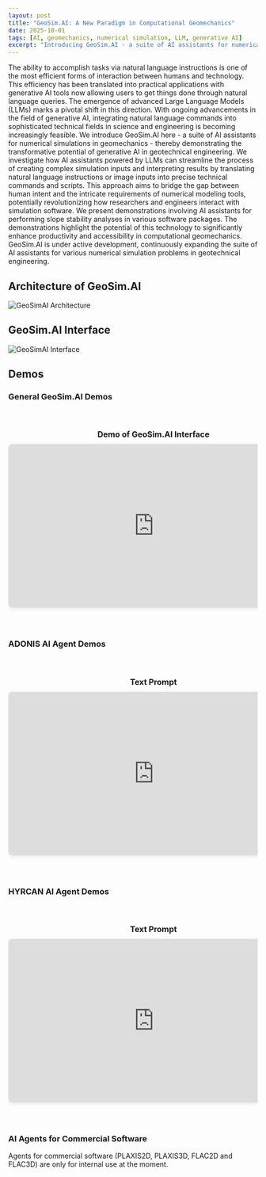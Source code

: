 ```yaml
---
layout: post
title: "GeoSim.AI: A New Paradigm in Computational Geomechanics"
date: 2025-10-01
tags: [AI, geomechanics, numerical simulation, LLM, generative AI]
excerpt: "Introducing GeoSim.AI - a suite of AI assistants for numerical simulations in geomechanics that demonstrates the transformative potential of generative AI in geotechnical engineering."
---
```


The ability to accomplish tasks via natural language instructions is one of the most efficient forms of interaction between humans and technology. This efficiency has been translated into practical applications with generative AI tools now allowing users to get things done through natural language queries. The emergence of advanced Large Language Models (LLMs) marks a pivotal shift in this direction. With ongoing advancements in the field of generative AI, integrating natural language commands into sophisticated technical fields in science and engineering is becoming increasingly feasible. We introduce GeoSim.AI here - a suite of AI assistants for numerical simulations in geomechanics - thereby demonstrating the transformative potential of generative AI in geotechnical engineering. We investigate how AI assistants powered by LLMs can streamline the process of creating complex simulation inputs and interpreting results by translating natural language instructions or image inputs into precise technical commands and scripts. This approach aims to bridge the gap between human intent and the intricate requirements of numerical modeling tools, potentially revolutionizing how researchers and engineers interact with simulation software. We present demonstrations involving AI assistants for performing slope stability analyses in various software packages. The demonstrations highlight the potential of this technology to significantly enhance productivity and accessibility in computational geomechanics. GeoSim.AI is under active development, continuously expanding the suite of AI assistants for various numerical simulation problems in geotechnical engineering.

## Architecture of GeoSim.AI

![GeoSimAI Architecture](//assets/figs/geosimai-architecture-v3.png)

## GeoSim.AI Interface

![GeoSimAI Interface](//assets/figs/geosimai_chat_interface_011025.png)

## Demos

### General GeoSim.AI Demos

<div class="video-gallery">
  <div class="video-scroll-container">
    <div class="video-item">
      <h3>Demo of GeoSim.AI Interface</h3>
      <iframe 
        src="https://www.youtube-nocookie.com/embed/_LprVXHBT-I?controls=1&modestbranding=1&rel=0&showinfo=0&enablejsapi=1&playlist=_LprVXHBT-I&iv_load_policy=3"
        frameborder="0" 
        allow="accelerometer; autoplay; clipboard-write; encrypted-media; gyroscope; picture-in-picture" 
        allowfullscreen>
      </iframe>
    </div>
  </div>
</div>

### ADONIS AI Agent Demos

<div class="video-gallery">
  <div class="video-scroll-container">
    <div class="video-item">
      <h3>Text Prompt</h3>
      <iframe 
        src="https://www.youtube-nocookie.com/embed/Te3kfmKfaSA?controls=1&modestbranding=1&rel=0&showinfo=0&enablejsapi=1&playlist=Te3kfmKfaSA&iv_load_policy=3"
        frameborder="0" 
        allow="accelerometer; autoplay; clipboard-write; encrypted-media; gyroscope; picture-in-picture" 
        allowfullscreen>
      </iframe>
    </div>
    <div class="video-item">
      <h3>Image + Text Prompt</h3>
      <iframe 
        src="https://www.youtube-nocookie.com/embed/Uu2_jwBv4iw?controls=1&modestbranding=1&rel=0&showinfo=0&enablejsapi=1&playlist=Uu2_jwBv4iw&iv_load_policy=3"
        frameborder="0" 
        allow="accelerometer; autoplay; clipboard-write; encrypted-media; gyroscope; picture-in-picture" 
        allowfullscreen>
      </iframe>
    </div>
  </div>
</div>

### HYRCAN AI Agent Demos

<div class="video-gallery">
  <div class="video-scroll-container">
    <div class="video-item">
      <h3>Text Prompt</h3>
      <iframe 
        src="https://www.youtube-nocookie.com/embed/NVIivwbvIMg?controls=1&modestbranding=1&rel=0&showinfo=0&enablejsapi=1&playlist=NVIivwbvIMg&iv_load_policy=3"
        frameborder="0" 
        allow="accelerometer; autoplay; clipboard-write; encrypted-media; gyroscope; picture-in-picture" 
        allowfullscreen>
      </iframe>
    </div>
    <div class="video-item">
      <h3>Image + Text Prompt</h3>
      <iframe 
        src="https://www.youtube-nocookie.com/embed/GPeWuJPa5Eg?controls=1&modestbranding=1&rel=0&showinfo=0&enablejsapi=1&playlist=GPeWuJPa5Eg&iv_load_policy=3"
        frameborder="0" 
        allow="accelerometer; autoplay; clipboard-write; encrypted-media; gyroscope; picture-in-picture" 
        allowfullscreen>
      </iframe>
    </div>
  </div>
</div>

### AI Agents for Commercial Software

Agents for commercial software (PLAXIS2D, PLAXIS3D, FLAC2D and FLAC3D) are only for internal use at the moment.

<style>
.video-gallery {
  width: 100%;
  margin: 0 auto;
  padding: 20px 0;
}

.video-scroll-container {
  display: grid;
  grid-auto-flow: column;
  grid-auto-columns: min-content;
  gap: 40px;
  padding: 20px 0;
  overflow-x: auto;
  scrollbar-width: thin;
  /* Remove scroll-snap to allow smooth scrolling */
}

.video-scroll-container::-webkit-scrollbar {
  height: 8px;
}

.video-scroll-container::-webkit-scrollbar-track {
  background: #f1f1f1;
  border-radius: 4px;
}

.video-scroll-container::-webkit-scrollbar-thumb {
  background: #888;
  border-radius: 4px;
}

.video-scroll-container::-webkit-scrollbar-thumb:hover {
  background: #555;
}

.video-item {
  width: calc((100vw - 120px) / 2);  /* Display 2 videos per row with gap */
  max-width: 853px;  /* Max width for YouTube's large size */
}

.video-item h3 {
  margin: 0 0 10px 0;
  font-size: 16px;
  text-align: center;
}

.video-item iframe {
  width: 100%;
  height: calc(((100vw - 120px) / 2) * 0.5625);  /* Maintain 16:9 aspect ratio */
  max-width: 853px;
  max-height: 480px;
  border: none;
  border-radius: 8px;
  box-shadow: 0 2px 8px rgba(0,0,0,0.1);
}

/* Responsive behavior */
@media (max-width: 1600px) {
  .video-item {
    width: calc((100vw - 80px) / 1.5);  /* Slightly larger for medium screens */
  }
  
  .video-item iframe {
    height: calc(((100vw - 80px) / 1.5) * 0.5625);
  }
}

@media (max-width: 900px) {
  .video-item {
    width: calc(100vw - 40px);  /* Full width for small screens */
  }
  
  .video-item iframe {
    height: calc((100vw - 40px) * 0.5625);
  }
}
</style>
